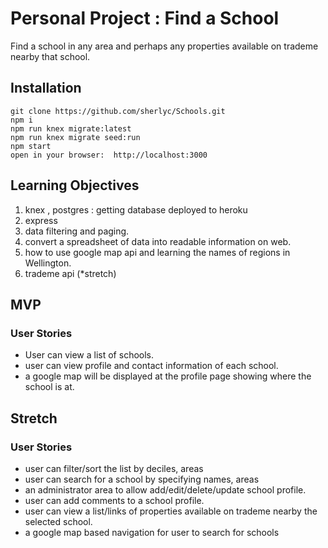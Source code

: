 # Personal Project : Find a School

Find a school in any area and perhaps any properties available on trademe nearby that school.


## Installation

```
git clone https://github.com/sherlyc/Schools.git
npm i
npm run knex migrate:latest
npm run knex migrate seed:run
npm start
open in your browser:  http://localhost:3000
```


## Learning Objectives

1. knex , postgres : getting database deployed to heroku
2. express
3. data filtering and paging.
4. convert a spreadsheet of data into readable information on web.
5. how to use google map api and learning the names of regions in Wellington.
6. trademe api (*stretch)

## MVP

### User Stories

* User can view a list of schools.
* user can view profile and contact information of each school.
* a google map will be displayed at the profile page showing where the school is at.

## Stretch

### User Stories

* user can filter/sort the list by deciles, areas
* user can search for a school by specifying names, areas
* an administrator area to allow add/edit/delete/update school profile.
* user can add comments to a school profile.
* user can view a list/links of properties available on trademe nearby the selected school.
* a google map based navigation for user to search for schools

